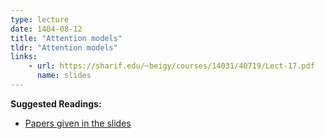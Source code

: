 ```yaml
---
type: lecture
date: 1404-08-12
title: "Attention models"
tldr: "Attention models"
links: 
    - url: https://sharif.edu/~beigy/courses/14031/40719/Lect-17.pdf
      name: slides
---
```


**Suggested Readings:**
- [Papers given in the slides](https://nlp.stanford.edu/IR-book/pdf/08eval.pdf)
